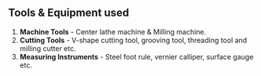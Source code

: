 ## Tools & Equipment used 

1. **Machine Tools** - Center lathe machine & Milling machine.
1. **Cutting Tools** - V-shape cutting tool, grooving tool, threading tool and milling cutter etc.
1. **Measuring Instruments** - Steel foot rule, vernier calliper, surface gauge etc.
